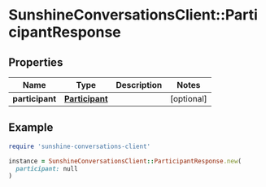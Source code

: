 # SunshineConversationsClient::ParticipantResponse

## Properties

| Name | Type | Description | Notes |
| ---- | ---- | ----------- | ----- |
| **participant** | [**Participant**](Participant.md) |  | [optional] |

## Example

```ruby
require 'sunshine-conversations-client'

instance = SunshineConversationsClient::ParticipantResponse.new(
  participant: null
)
```

